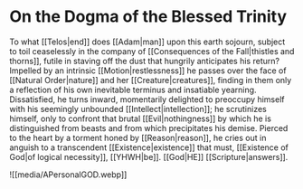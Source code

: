 # On the Dogma of the Blessed Trinity
To what [[Telos|end]] does [[Adam|man]] upon this earth sojourn, subject to toil ceaselessly in the company of [[Consequences of the Fall|thistles and thorns]], futile in staving off the dust that hungrily anticipates his return? Impelled by an intrinsic [[Motion|restlessness]] he passes over the face of [[Natural Order|nature]] and her [[Creature|creatures]], finding in them only a reflection of his own inevitable terminus and insatiable yearning. Dissatisfied, he turns inward, momentarily delighted to preoccupy himself with his seemingly unbounded [[Intellect|intellection]]; he scrutinizes himself, only to confront that brutal [[Evil|nothingness]] by which he is distinguished from beasts and from which precipitates his demise. Pierced to the heart by a torment honed by [[Reason|reason]], he cries out in anguish to a transcendent [[Existence|existence]] that must, [[Existence of God|of logical necessity]], [[YHWH|be]]. [[God|HE]] [[Scripture|answers]].

![[media/APersonalGOD.webp]]

